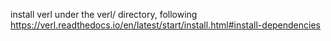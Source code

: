 
install verl under the verl/ directory, following https://verl.readthedocs.io/en/latest/start/install.html#install-dependencies